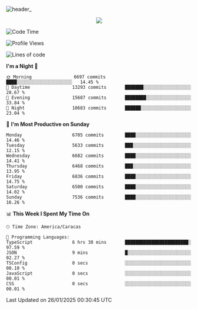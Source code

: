 ![header_](https://github.com/user-attachments/assets/4010d822-ccdc-4198-b608-18c773338d18)


<p align="center">
  <a href="http://www.github.com/thevacs">
    <img src="https://github-readme-streak-stats.herokuapp.com/?user=thevacs&stroke=ffffff&background=1c1917&ring=0891b2&fire=0891b2&currStreakNum=ffffff&currStreakLabel=0891b2&sideNums=ffffff&sideLabels=ffffff&dates=ffffff&hide_border=true" />
  </a>
</p>

<!--START_SECTION:waka-->
![Code Time](http://img.shields.io/badge/Code%20Time-3%2C317%20hrs%2043%20mins-blue)

![Profile Views](http://img.shields.io/badge/Profile%20Views-0-blue)

![Lines of code](https://img.shields.io/badge/From%20Hello%20World%20I%27ve%20Written-5.4%20million%20lines%20of%20code-blue)

**I'm a Night 🦉** 

```text
🌞 Morning                6697 commits        ████░░░░░░░░░░░░░░░░░░░░░   14.45 % 
🌆 Daytime                13293 commits       ███████░░░░░░░░░░░░░░░░░░   28.67 % 
🌃 Evening                15687 commits       ████████░░░░░░░░░░░░░░░░░   33.84 % 
🌙 Night                  10683 commits       ██████░░░░░░░░░░░░░░░░░░░   23.04 % 
```
📅 **I'm Most Productive on Sunday** 

```text
Monday                   6705 commits        ████░░░░░░░░░░░░░░░░░░░░░   14.46 % 
Tuesday                  5633 commits        ███░░░░░░░░░░░░░░░░░░░░░░   12.15 % 
Wednesday                6682 commits        ████░░░░░░░░░░░░░░░░░░░░░   14.41 % 
Thursday                 6468 commits        ███░░░░░░░░░░░░░░░░░░░░░░   13.95 % 
Friday                   6836 commits        ████░░░░░░░░░░░░░░░░░░░░░   14.75 % 
Saturday                 6500 commits        ████░░░░░░░░░░░░░░░░░░░░░   14.02 % 
Sunday                   7536 commits        ████░░░░░░░░░░░░░░░░░░░░░   16.26 % 
```


📊 **This Week I Spent My Time On** 

```text
🕑︎ Time Zone: America/Caracas

💬 Programming Languages: 
TypeScript               6 hrs 30 mins       ████████████████████████░   97.59 % 
JSON                     9 mins              █░░░░░░░░░░░░░░░░░░░░░░░░   02.27 % 
TSConfig                 0 secs              ░░░░░░░░░░░░░░░░░░░░░░░░░   00.10 % 
JavaScript               0 secs              ░░░░░░░░░░░░░░░░░░░░░░░░░   00.01 % 
CSS                      0 secs              ░░░░░░░░░░░░░░░░░░░░░░░░░   00.01 % 
```


 Last Updated on 26/01/2025 00:30:45 UTC
<!--END_SECTION:waka-->
